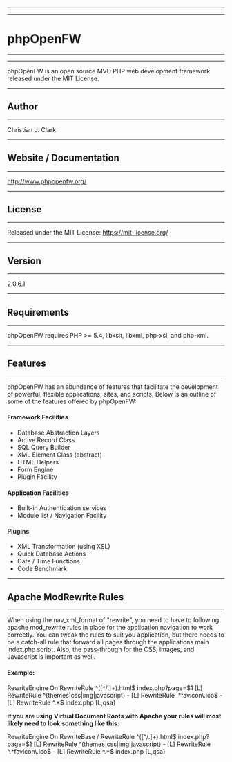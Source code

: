 -----------------------------------------------------------------------------------------------------------
-----------------------------------------------------------------------------------------------------------
# phpOpenFW
-----------------------------------------------------------------------------------------------------------
-----------------------------------------------------------------------------------------------------------
phpOpenFW is an open source MVC PHP web development framework released under the MIT License.

-----------------------------------------------------------------------------------------------------------
## Author
-----------------------------------------------------------------------------------------------------------
Christian J. Clark

-----------------------------------------------------------------------------------------------------------
## Website / Documentation
-----------------------------------------------------------------------------------------------------------
http://www.phpopenfw.org/

-----------------------------------------------------------------------------------------------------------
## License
-----------------------------------------------------------------------------------------------------------
Released under the MIT License: https://mit-license.org/

-----------------------------------------------------------------------------------------------------------
## Version
-----------------------------------------------------------------------------------------------------------
2.0.6.1

-----------------------------------------------------------------------------------------------------------
## Requirements
-----------------------------------------------------------------------------------------------------------
phpOpenFW requires PHP >= 5.4, libxslt, libxml, php-xsl, and php-xml.

-----------------------------------------------------------------------------------------------------------
## Features
-----------------------------------------------------------------------------------------------------------
phpOpenFW has an abundance of features that facilitate the development of powerful, flexible applications, sites, and scripts. 
Below is an outline of some of the features offered by phpOpenFW:

#### Framework Facilities

* Database Abstraction Layers
* Active Record Class
* SQL Query Builder
* XML Element Class (abstract)
* HTML Helpers
* Form Engine
* Plugin Facility

#### Application Facilities

* Built-in Authentication services
* Module list / Navigation Facility

#### Plugins

* XML Transformation (using XSL)
* Quick Database Actions
* Date / Time Functions
* Code Benchmark

-----------------------------------------------------------------------------------------------------------
## Apache ModRewrite Rules
-----------------------------------------------------------------------------------------------------------
When using the nav_xml_format of "rewrite", you need to have to following apache mod_rewrite rules 
in place for the application navigation to work correctly. You can tweak the rules to suit you application, 
but there needs to be a catch-all rule that forward all pages through the applications main index.php 
script. Also, the pass-through for the CSS, images, and Javascript is important as well.

#### Example:

RewriteEngine On
RewriteRule ^([^/\.]+).html$ index.php?page=$1 [L]
RewriteRule ^(themes|css|img|javascript) - [L]
RewriteRule  .*favicon\.ico$ - [L]
RewriteRule ^.*$ index.php [L,qsa]

**If you are using Virtual Document Roots with Apache your rules will most likely need to look something like this:**

RewriteEngine On
RewriteBase /
RewriteRule ^([^/\.]+).html$ index.php?page=$1 [L]
RewriteRule ^(themes|css|img|javascript) - [L]
RewriteRule ^.*favicon\.ico$ - [L]
RewriteRule ^.*$ index.php [L,qsa]
